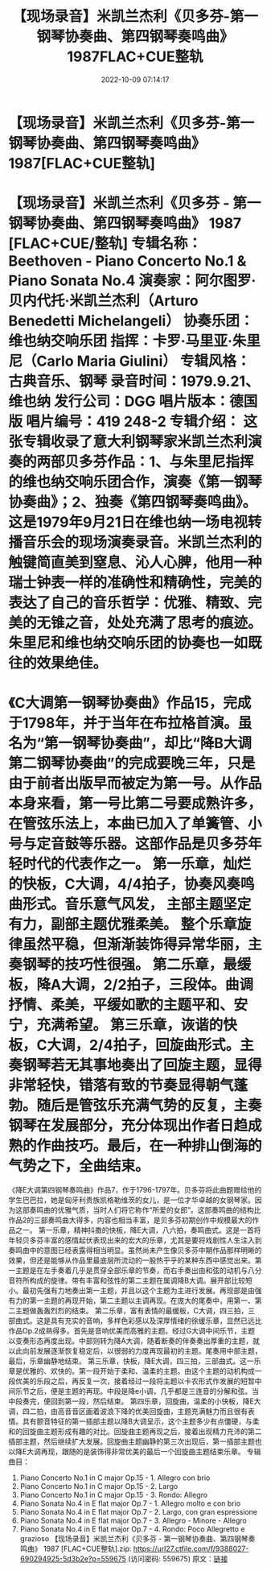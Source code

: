 ﻿---
title: 【现场录音】米凯兰杰利《贝多芬-第一钢琴协奏曲、第四钢琴奏鸣曲》1987FLAC+CUE整轨
date: 2022-10-09 07:14:17
categories: 古典音乐、新世纪、纯音雅乐
tags: 纯音雅乐
---
# 【现场录音】米凯兰杰利《贝多芬-第一钢琴协奏曲、第四钢琴奏鸣曲》1987[FLAC+CUE整轨]

【现场录音】米凯兰杰利《贝多芬 - 第一钢琴协奏曲、第四钢琴奏鸣曲》 1987 [FLAC+CUE/整轨]
专辑名称：Beethoven - Piano Concerto No.1 & Piano Sonata
No.4
演奏家：阿尔图罗·贝内代托·米凯兰杰利（Arturo Benedetti Michelangeli）
协奏乐团：维也纳交响乐团
指挥：卡罗·马里亚·朱里尼（Carlo Maria Giulini）
专辑风格：古典音乐、钢琴
录音时间：1979.9.21、维也纳
发行公司：DGG
唱片版本：德国版
唱片编号：419 248-2
专辑介绍：
这张专辑收录了意大利钢琴家米凯兰杰利演奏的两部贝多芬作品：1、与朱里尼指挥的维也纳交响乐团合作，演奏《第一钢琴协奏曲》；2、独奏《第四钢琴奏鸣曲》。这是1979年9月21日在维也纳一场电视转播音乐会的现场演奏录音。米凯兰杰利的触键简直美到窒息、沁人心脾，他用一种瑞士钟表一样的准确性和精确性，完美的表达了自己的音乐哲学：优雅、精致、完美的无锥之音，处处充满了思考的痕迹。朱里尼和维也纳交响乐团的协奏也一如既往的效果绝佳。
=============
《C大调第一钢琴协奏曲》作品15，完成于1798年，并于当年在布拉格首演。虽名为“第一钢琴协奏曲”，却比“降B大调第二钢琴协奏曲”的完成要晚三年，只是由于前者出版早而被定为第一号。从作品本身来看，第一号比第二号要成熟许多，在管弦乐法上，本曲已加入了单簧管、小号与定音鼓等乐器。这部作品是贝多芬年轻时代的代表作之一。
第一乐章，灿烂的快板，C大调，4/4拍子，协奏风奏鸣曲形式。音乐意气风发， 主部主题坚定有力，副部主题优雅柔美。
整个乐章旋律虽然平稳，但渐渐装饰得异常华丽，主奏钢琴的技巧性很强。
第二乐章，最缓板，降A大调，2/2拍子，三段体。曲调抒情、柔美，平缓如歌的主题平和、安宁，充满希望。
第三乐章，诙谐的快板，C大调，2/4拍子，回旋曲形式。主奏钢琴若无其事地奏出了回旋主题，显得非常轻快，错落有致的节奏显得朝气蓬勃。随后是管弦乐充满气势的反复，主奏钢琴在发展部分，充分体现出作者日趋成熟的作曲技巧。最后，在一种排山倒海的气势之下，全曲结束。
=============
《降E大调第四钢琴奏鸣曲》作品7，作于1796-1797年。贝多芬将此曲题赠给他的学生巴巴拉，她是匈牙利贵族凯格勒维茨的女儿，是一位才华卓越的女钢琴家。因为这部奏鸣曲的优雅气质，当时人们将它称作“所爱的女郎”。这部奏鸣曲的结构比作品2的三部奏鸣曲大得多，内容也相当丰富，是贝多芬初期创作中规模最大的作品之一。
第一乐章，精神抖擞的快板，降E大调，八六拍，奏鸣曲式。这是一首将年轻贝多芬丰富的感情起伏表现出来的宏大的乐章，尤其是要将戏剧性人生注入到奏鸣曲中的意图已经表露得相当明显。虽然尚未产生像贝多芬中期作品那样明晰的效果，但还是能够从作品里最底层所流动的一股热乎乎的某种东西中感觉出来。第一主题是在左手奏着几乎是贯穿全部乐章的节奏，而右手奏出由和弦的动机与八分音符所构成的旋律。带有丰富和弦性的第二主题在属调降B大调。展开部比较短小。最初先强有力地奏出第一主题，并且以这个主题为主进行发展。再现部是由强有力的第一主题的再现开始，第二主题以主调再现。在庞大的尾奏中，用第一、第二主题做轰轰烈烈的结束。
第二乐章，富有表情的最缓板，C大调，四三拍，三部曲式。这是具有充实的音响，多样色彩感以及深厚情绪的徐缓乐章，显然已远比作品Op.2成熟得多。首先是音响优美而高雅的主题。经过G大调中间乐节，主题以变奏形态再度出现。中部则转为降A大调，随着断奏的伴奏奏出厚重的主题，就以此向前发展逐渐恢复稳定后，以很弱的力度再现最初的主题。尾奏用中部主题，最后，乐章幽静地结束。
第三乐章，快板，降E大调，四三拍，三部曲式。这一乐章是优雅的、欢快的。第一段开始于柔和、温柔的主题。由这个主题的动机构成一段优美的乐段之后，再反复一次，接着经过一段将主题以卡农形式作发展的短暂中间乐节之后，便是主题的再现。中段是降e小调，几乎都是三连音的分解和弦。当中段奏完，便回到第一段，然后结束。
第四乐章，回旋曲，温柔的小快板，降E大调，四二拍，由高音音区画着波浪下降的优美回旋曲，主题充满魅力而且很有表情。具有颤音特征的第一插部主题以降B大调呈示，这个主题多少有点僵硬，与柔和的回旋曲主题形成有趣的对比。回旋曲主题再现之后，接着出现精力充沛的第二插部主题，然后继续扩大发展。回旋曲主题幽静的第三次出现后，第一插部主题也以降E大调再现，跟随的是装饰得非常优美的最后一个回旋曲主题结束乐章。
专辑曲目：
01. Piano Concerto No.1 in C major Op.15 - 1. Allegro con
brio
02. Piano Concerto No.1 in C major Op.15 - 2. Largo
03. Piano Concerto No.1 in C major Op.15 - 3. Rondo:
Allegro
04. Piano Sonata No.4 in E flat major Op.7 - 1. Allegro molto
e con brio
05. Piano Sonata No.4 in E flat major Op.7 - 2. Largo, con
gran espressione
06. Piano Sonata No.4 in E flat major Op.7 - 3. Allegro -
Minore - Allegro
07. Piano Sonata No.4 in E flat major Op.7 - 4. Rondo: Poco
Allegretto e grazioso
【现场录音】米凯兰杰利《贝多芬 - 第一钢琴协奏曲、第四钢琴奏鸣曲》 1987
[FLAC+CUE整轨].zip: https://url27.ctfile.com/f/9388027-690294925-5d3b2e?p=559675
(访问密码: 559675)
原文：[链接](https://blog.sina.com.cn/s/blog_1647c7e7601030ztn.html)